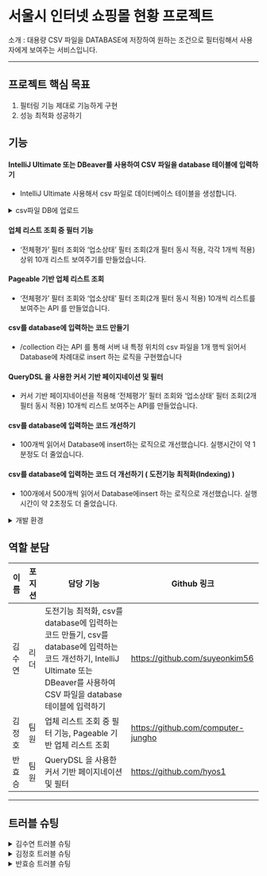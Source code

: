 # 서울시 인터넷 쇼핑몰 현황 프로젝트
소개 : 대용량 CSV 파일을 DATABASE에 저장하여 원하는 조건으로 필터링해서 사용자에게 보여주는 서비스입니다.

---
## 프로젝트 핵심 목표
1. 필터링 기능 제대로 기능하게 구현
2. 성능 최적화 성공하기

## 기능
#### IntelliJ Ultimate 또는 DBeaver를 사용하여 CSV 파일을 database 테이블에 입력하기
- IntelliJ Ultimate 사용해서 csv 파일로 데이터베이스 테이블을 생성합니다.

<details>
<summary>csv파일 DB에 업로드</summary>

1. mysql 서버 연결
2. schema.sql 실행
3. database - localhost - 임의의 스키마 - seoul_internet_shopping_mall_status table 우클릭
4. import/export - import data from files 선택
5. seoul_internet_shopping_mall_status.csv 선택
6. ok 누르기

</details>

#### 업체 리스트 조회 중 필터 기능
- ‘전체평가’ 필터 조회와 ‘업소상태’ 필터 조회(2개 필터 동시 적용, 각각 1개씩 적용) 상위 10개 리스트 보여주기를 만들었습니다.

#### Pageable 기반 업체 리스트 조회 
- ‘전체평가’ 필터 조회와 ‘업소상태’ 필터 조회(2개 필터 동시 적용) 10개씩 리스트를 보여주는 API 를 만들었습니다.
  
#### csv를 database에 입력하는 코드 만들기
- /collection 라는 API 를 통해 서버 내 특정 위치의 csv 파일을 1개 행씩 읽어서 Database에 차례대로 insert 하는 로직을 구현했습니다

#### QueryDSL 을 사용한 커서 기반 페이지네이션 및 필터
- 커서 기반 페이지네이션을 적용해 ‘전체평가’ 필터 조회와 ‘업소상태’ 필터 조회(2개 필터 동시 적용) 10개씩 리스트 보여주는 API를 만들었습니다.

#### csv를 database에 입력하는 코드 개선하기
- 100개씩 읽어서 Database에 insert하는 로직으로 개선했습니다. 실행시간이 약 1분정도 더 줄었습니다.

#### csv를 database에 입력하는 코드 더 개선하기 ( 도전기능 최적화(Indexing) )
- 100개에서 500개씩 읽어서 Database에insert 하는 로직으로 개선했습니다. 실행시간이 약 2초정도 더 줄었습니다.

<details>
  <summary>개발 환경</summary>
Java 17

Spring Boot 3.x

MySQL

Apache Commons CSV

IntelliJ Ultimate
</details>


## 역할 분담

| 이름   | 포지션   | 담당 기능                                                                                                           | Github 링크                       |
|--------|----------|-----------------------------------------------------------------------------------------------------------------------------|-----------------------------------|
| 김수연 | 리더     | 도전기능 최적화, csv를 database에 입력하는 코드 만들기, csv를 database에 입력하는 코드 개선하기, IntelliJ Ultimate 또는 DBeaver를 사용하여 CSV 파일을 database 테이블에 입력하기 | https://github.com/suyeonkim56 |
| 김정호 | 팀원   | 업체 리스트 조회 중 필터 기능, Pageable 기반 업체 리스트 조회                          | https://github.com/computer-jungho |
| 반효승 | 팀원     | QueryDSL 을 사용한 커서 기반 페이지네이션 및 필터                                            | https://github.com/hyos1    |

---

## 트러블 슈팅
<details>
  <summary>김수연 트러블 슈팅</summary>
  
  처음엔 JDBC 기반으로 CSV 데이터를 데이터베이스에 삽입하는 방식을 사용했습니다. 그런데 프로젝트 중반, 팀원 기능과 통합하면서 발생한 DB 관련 에러를 보고, 이게 삽입 방식의 문제라고 착각했습니다. 그래서 JPA 방식으로 리팩토링을 진행했어요. 그리고 리팩토링한 API를 실행하니 save()를 통해 1건씩 JPA로 삽입하는 방식이라, 13만 건 기준 2시간이 넘게 걸렸습니다. 이전엔 10분도 안 걸리던 작업이었는데 말이죠.

이상하다 싶어 다시 문제를 들여다봤고, 결국 원인은 삽입 방식이 아닌 Entity에 필요한 컬럼(id)이 누락되어 있었던 것이었습니다. 해당 컬럼을 추가하니 필터 기능 에러는 바로 해결됐고, 삽입 방식도 다시 JDBC로 되돌리면서 성능 문제도 해결됐습니다.
이러한 문제를 겪고 나니, 원인을 넓게 보고 검증하는 과정이 정말 중요하다는 걸 배웠습니다. 또한, 이 경험을 통해, 기술은 항상 "좋고 나쁨"이 아니라 "적재적소"가 핵심이라는 걸 다시 한 번 느끼게 되었습니다.
</details>

<details>
  <summary>김정호 트러블 슈팅</summary>
  프로젝트 초반에 주어진 csv파일을 DB에 업로드 하는 과정에서 에러가 나서 고생을 했습니다. DB에 업로드 까지는 잘 하였으나 한글이 깨지는 오류가 발생하였습니다. 인텔리제이 내 환경 설정에 들어가서 인코딩을 변환 해주었으나 이 같은 오류는 계속 발생 하였습니다. 이후 git bash에서 LInux 명령어인 iconv를 입력하여 인코딩을 UTF-8로 변환 해주니 DB 업로드 시 한글이 깨지는 문제가 잘 해결 되었습니다.
  
</details>

<details>
  <summary>반효승 트러블 슈팅</summary>
  1. PostMan에서는 200OK 뜨는데 응답값은 [] 빈 배열

Mysql에 있는 데이터를 조회하는데 application.properties에는 h2로 설정하니까
명령어가 일치하지 않아서 발생함.

2. Mysql드라이버 설정

spring.datasource.driver-class-name=com.mysql.cj.jdbc.Driver 인식 오류
분명히 application.properties와 build.gradle에 오타없이 잘 설정해줬는데도 인식이 안됐음.

implementation 'mysql:mysql-connector-java'
이렇게 돼 있는 걸 뒤에 8.0.33으로 버전까지 명시해주니까 그제서야 라이브러리에 생김.

3. 팀원과의 git 사용
과제 요구사항 만들기만 해도 버거웠던 터라 git을 사용할 줄 아예 몰랐는데
팀원 분들의 도움을 받아 잘 마무리 했지만 따로 공부를 해야할 필요성을 절실히 느낌.
</details>

